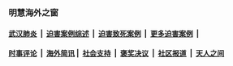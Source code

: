 
### 明慧海外之窗

####  [武汉肺炎](indexes/365.md?t=07030000) &nbsp;|&nbsp;  [迫害案例综述](indexes/328.md?t=07030000) &nbsp;|&nbsp; [迫害致死案例](indexes/277.md?t=07030000)  &nbsp;|&nbsp; [更多迫害案例](indexes/81.md?t=07030000)  &nbsp;|&nbsp; 
####  [时事评论](indexes/19.md?t=07030000) &nbsp;|&nbsp; [海外简讯](indexes/245.md?t=07030000)&nbsp;|&nbsp;  [社会支持](indexes/140.md?t=07030000) &nbsp;|&nbsp; [褒奖决议](indexes/282.md?t=07030000) &nbsp;|&nbsp; [社区报道](indexes/91.md?t=07030000)  &nbsp;|&nbsp; [天人之间](indexes/78.md?t=07030000) 

